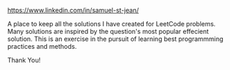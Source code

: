 https://www.linkedin.com/in/samuel-st-jean/

A place to keep all the solutions I have created for LeetCode problems. Many solutions are inspired by the question's most popular effecient solution. This is an exercise in the pursuit of learning best programmming practices and methods. 

Thank You!
